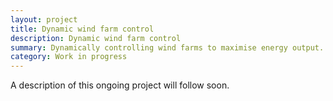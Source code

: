 ```yaml
---
layout: project
title: Dynamic wind farm control
description: Dynamic wind farm control
summary: Dynamically controlling wind farms to maximise energy output.
category: Work in progress
---
```


A description of this ongoing project will follow soon.